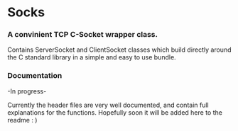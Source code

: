 # Socks
### A convinient TCP C-Socket wrapper class.

Contains ServerSocket and ClientSocket classes which build directly around the C standard library in a simple and easy to use bundle.

### Documentation
-In progress-

Currently the header files are very well documented, and contain full explanations for the functions. Hopefully soon it will be added here to the readme : )
